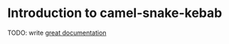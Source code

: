 # Introduction to camel-snake-kebab

TODO: write [great documentation](http://jacobian.org/writing/great-documentation/what-to-write/)
